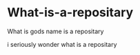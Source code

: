 # What-is-a-repositary
What is gods name is a repositary
 
 
 
 i seriously wonder what is a repositary 
